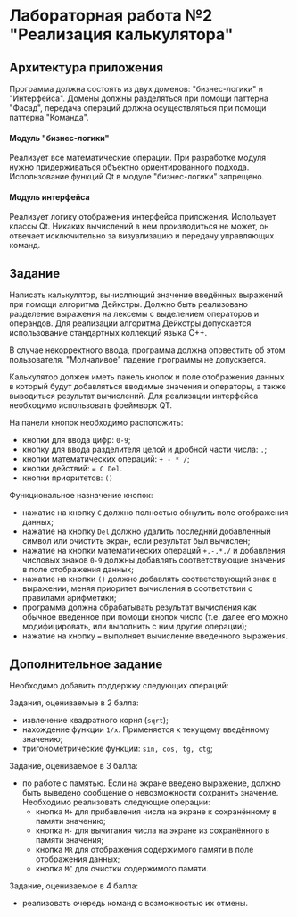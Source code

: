 # Лабораторная работа №2 "Реализация калькулятора"


## Архитектура приложения

Программа должна состоять из двух доменов: "бизнес-логики" и "Интерфейса". Домены должны разделяться при помощи паттерна "Фасад", передача операций должна осуществляться при помощи паттерна "Команда".

#### Модуль "бизнес-логики"
Реализует все математические операции. При разработке модуля нужно придерживаться объектно ориентированного подхода. Использование функций Qt в модуле "бизнес-логики" запрещено.

#### Модуль интерфейса
Реализует логику отображения интерфейса приложения. Использует классы Qt. Никаких вычислений в нем производиться не может, он отвечает исключительно за визуализацию и передачу управляющих команд.

## Задание
Написать калькулятор, вычисляющий значение введённых выражений при помощи алгоритма Дейкстры. Должно быть реализовано разделение выражения на лексемы с выделением операторов и операндов. Для реализации алгоритма Дейкстры допускается использование стандартных коллекций языка C++.

В случае некорректного ввода, программа должна оповестить об этом пользователя. "Молчаливое" падение программы не допускается.

Калькулятор должен иметь панель кнопок и поле отображения данных в который будут добавляться вводимые значения и операторы, а также выводиться результат вычислений. Для реализации интерфейса необходимо использовать фреймворк QT.

На панели кнопок необходимо расположить:

* кнопки для ввода цифр: `0-9`;
* кнопку для ввода разделителя целой и дробной части числа: `.`;
* кнопки математических операций: `+ - * /`;
* кнопки действий: `= С Del`.
* кнопки приоритетов: `()`


Функциональное назначение кнопок: 

* нажатие на кнопку `C` должно полностью обнулить поле отображения данных;
* нажатие на кнопку `Del` должно удалить последний добавленный символ или очистить экран, если результат был вычислен;
* нажатие на кнопки математических операций `+,-,*,/` и добавления числовых знаков `0-9` должны добавлять соответствующие значения в поле отображения данных;
* нажатие на кнопки `()` должно добавлять соответствующий знак в выражении, меняя приоритет вычисления в соответствии с правилами арифметики;
* программа должна обрабатывать результат вычисления как обычное введенное при помощи кнопок число (т.е. далее его можно модифицировать, или выполнить с ним другие операции);
* нажатие на кнопку `=` выполняет вычисление введенного выражения.

## Дополнительное задание

Необходимо добавить поддержку следующих операций: 

Задания, оцениваемые в 2 балла:
* извлечение квадратного корня (`sqrt`);
* нахождение функции `1/x`. Применяется к текущему введённому значению;
* тригонометрические функции: `sin, cos, tg, ctg`;

Задание, оцениваемое в 3 балла:
* по работе с памятью. Если на экране введено выражение, должно быть выведено сообщение о невозможности сохранить значение. Необходимо реализовать следующие операции:
	* кнопка `M+` для прибавления числа на экране к сохранённому в памяти значению;
	* кнопка `M-` для вычитания числа на экране из сохранённого в памяти значения;
	* кнопка `MR` для отображения содержимого памяти в поле отображения данных;
	* кнопка `MC` для очистки содержимого памяти.

Задание, оцениваемое в 4 балла:
* реализовать очередь команд с возможностью их отмены.